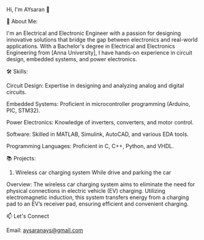 Hi, I'm AYsaran 👋

🚀 About Me:

I'm an Electrical and Electronic Engineer with a passion for designing innovative solutions that bridge the gap between electronics and real-world applications. With a Bachelor's degree in Electrical and Electronics Engineering from [Anna University], I have hands-on experience in circuit design, embedded systems, and power electronics.

🛠️ Skills:

Circuit Design: Expertise in designing and analyzing analog and digital circuits.

Embedded Systems: Proficient in microcontroller programming (Arduino, PIC, STM32).

Power Electronics: Knowledge of inverters, converters, and motor control.

Software: Skilled in MATLAB, Simulink, AutoCAD, and various EDA tools.

Programming Languages: Proficient in C, C++, Python, and VHDL.


📚 Projects:
1. Wireless car charging system While drive and parking the car

 Overview: The wireless car charging system aims to eliminate the need for physical connections in electric vehicle (EV) charging. Utilizing electromagnetic induction, this system transfers energy from a charging pad to an EV’s receiver pad, ensuring efficient and convenient charging.

📫 Let's Connect

Email: aysaranays@gmail.com


